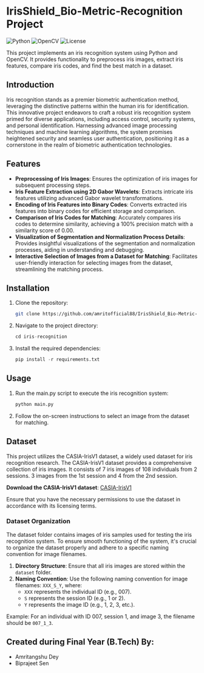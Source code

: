 # IrisShield_Bio-Metric-Recognition Project
![Python](https://img.shields.io/badge/Python-3.8%2B-blue?logo=python)
![OpenCV](https://img.shields.io/badge/OpenCV-4.5%2B-green?logo=opencv)
![License](https://img.shields.io/badge/License-MIT-yellow)

This project implements an iris recognition system using Python and OpenCV. It provides functionality to preprocess iris images, extract iris features, compare iris codes, and find the best match in a dataset.

## Introduction

Iris recognition stands as a premier biometric authentication method, leveraging the distinctive patterns within the human iris for identification. This innovative project endeavors to craft a robust iris recognition system primed for diverse applications, including access control, security systems, and personal identification. Harnessing advanced image processing techniques and machine learning algorithms, the system promises heightened security and seamless user authentication, positioning it as a cornerstone in the realm of biometric authentication technologies.

## Features

- **Preprocessing of Iris Images**: Ensures the optimization of iris images for subsequent processing steps.
- **Iris Feature Extraction using 2D Gabor Wavelets**: Extracts intricate iris features utilizing advanced Gabor wavelet transformations.
- **Encoding of Iris Features into Binary Codes**: Converts extracted iris features into binary codes for efficient storage and comparison.
- **Comparison of Iris Codes for Matching**: Accurately compares iris codes to determine similarity, achieving a 100% precision match with a similarity score of 0.00.
- **Visualization of Segmentation and Normalization Process Details**: Provides insightful visualizations of the segmentation and normalization processes, aiding in understanding and debugging.
- **Interactive Selection of Images from a Dataset for Matching**: Facilitates user-friendly interaction for selecting images from the dataset, streamlining the matching process.

## Installation

1. Clone the repository:

   ```bash
   git clone https://github.com/amritofficial88/IrisShield_Bio-Metric-Recognition.git

2. Navigate to the project directory:

   ```python
   cd iris-recognition

3. Install the required dependencies:

   ```python
   pip install -r requirements.txt

## Usage

1. Run the main.py script to execute the iris recognition system:

    ```python
    python main.py

2. Follow the on-screen instructions to select an image from the dataset for matching.

## Dataset

This project utilizes the CASIA-IrisV1 dataset, a widely used dataset for iris recognition research. The CASIA-IrisV1 dataset provides a comprehensive collection of iris images. It consists of 7 iris images of 108 individuals from 2 sessions. 3 images from the 1st session and 4 from the 2nd session.

**Download the CASIA-IrisV1 dataset**: [CASIA-IrisV1](http://biometrics.idealtest.org/downloadDB.do?id=4&subset=1#/)

Ensure that you have the necessary permissions to use the dataset in accordance with its licensing terms.

### Dataset Organization

The dataset folder contains images of iris samples used for testing the iris recognition system. To ensure smooth functioning of the system, it's crucial to organize the dataset properly and adhere to a specific naming convention for image filenames.

1. **Directory Structure**: Ensure that all iris images are stored within the `dataset` folder.
2. **Naming Convention**: Use the following naming convention for image filenames: `XXX_S_Y`, where:
   - `XXX` represents the individual ID (e.g., 007).
   - `S` represents the session ID (e.g., 1 or 2).
   - `Y` represents the image ID (e.g., 1, 2, 3, etc.).

Example: For an individual with ID 007, session 1, and image 3, the filename should be `007_1_3`.

## Created during Final Year (B.Tech) By:
- Amritangshu Dey
- Biprajeet Sen



